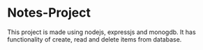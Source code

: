 # Notes-Project
This project is made using nodejs, expressjs and monogdb. It has functionality of create, read and delete items from database.
